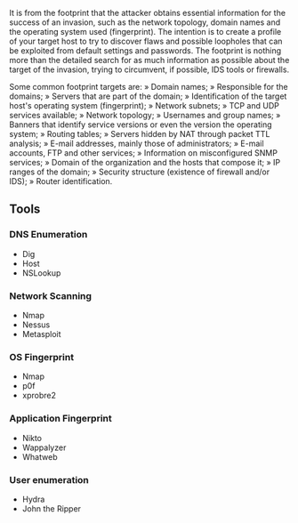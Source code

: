 It is from the footprint that the attacker obtains essential information for the success of an invasion, such as the network topology, domain names and the operating system used (fingerprint). The intention is to create a profile of your target host to try to discover flaws and possible loopholes that can be exploited from default settings and passwords. The footprint is nothing more than the detailed search for as much information as possible about the target of the invasion, trying to circumvent, if possible, IDS tools or firewalls.

Some common footprint targets are:
» Domain names;
» Responsible for the domains;
» Servers that are part of the domain; 
» Identification of the target host's operating system (fingerprint);
» Network subnets; » TCP and UDP services available;
» Network topology;
» Usernames and group names;
» Banners that identify service versions or even the version the operating system;
» Routing tables;
» Servers hidden by NAT through packet TTL analysis;
» E-mail addresses, mainly those of administrators;
» E-mail accounts, FTP and other services;
» Information on misconfigured SNMP services;
» Domain of the organization and the hosts that compose it;
» IP ranges of the domain;
» Security structure (existence of firewall and/or IDS);
» Router identification.

## Tools
### DNS Enumeration
- Dig
- Host
- NSLookup

### Network Scanning
- Nmap
- Nessus
- Metasploit

### OS Fingerprint
- Nmap
- p0f
- xprobre2

### Application Fingerprint
- Nikto
- Wappalyzer
- Whatweb

### User enumeration
- Hydra
- John the Ripper
